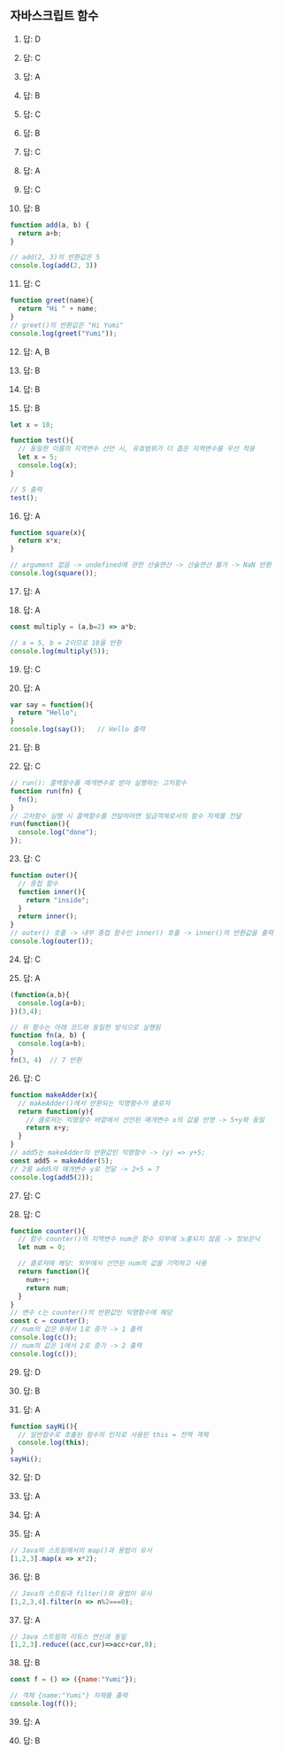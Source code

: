 ## 자바스크립트 함수

1. 답: D

2. 답: C

3. 답: A

4. 답: B

5. 답: C

6. 답: B

7. 답: C

8. 답: A

9. 답: C

10. 답: B

```javascript
function add(a, b) {
  return a+b;
}

// add(2, 3)의 반환값은 5
console.log(add(2, 3))
```

11. 답: C

```javascript
function greet(name){
  return "Hi " + name;
}
// greet()의 반환값은 "Hi Yumi"
console.log(greet("Yumi"));
```

12. 답: A, B

13. 답: B

14. 답: B

15. 답: B

```javascript
let x = 10;

function test(){
  // 동일한 이름의 지역변수 선언 시, 유효범위가 더 좁은 지역변수를 우선 적용
  let x = 5;
  console.log(x);
}

// 5 출력
test();
```

16. 답: A

```javascript
function square(x){
  return x*x; 
}

// argument 없음 -> undefined에 관한 산술연산 -> 산술연산 불가 -> NaN 반환
console.log(square());
```

17. 답: A

18. 답: A

```javascript
const multiply = (a,b=2) => a*b;

// a = 5, b = 2이므로 10을 반환
console.log(multiply(5));
```

19. 답: C

20. 답: A

```javascript
var say = function(){
  return "Hello"; 
}
console.log(say());   // Hello 출력
```

21. 답: B

22. 답: C

```javascript
// run(): 콜백함수를 매개변수로 받아 실행하는 고차함수
function run(fn) {
  fn();
}
// 고차함수 실행 시 콜백함수를 전달하려면 일급객체로서의 함수 자체를 전달
run(function(){
  console.log("done");
});
```

23. 답: C

```javascript
function outer(){
  // 중첩 함수
  function inner(){
    return "inside";
  }
  return inner();
}
// outer() 호출 -> 내부 중첩 함수인 inner() 호출 -> inner()의 반환값을 출력
console.log(outer());
```

24. 답: C

25. 답: A

```javascript
(function(a,b){
  console.log(a+b);
})(3,4);

// 위 함수는 아래 코드와 동일한 방식으로 실행됨
function fn(a, b) {
  console.log(a+b);
}
fn(3, 4)  // 7 반환
```

26. 답: C

```javascript
function makeAdder(x){
  // makeAdder()에서 반환되는 익명함수가 클로저
  return function(y){
    // 클로저는 익명함수 바깥에서 선언된 매개변수 x의 값을 반영 -> 5+y와 동일
    return x+y;
  }
}
// add5는 makeAdder의 반환값인 익명함수 -> (y) => y+5;
const add5 = makeAdder(5);
// 2를 add5의 매개변수 y로 전달 -> 2+5 = 7
console.log(add5(2)); 
```

27. 답: C

28. 답: C

```javascript
function counter(){
  // 함수 counter()의 지역변수 num은 함수 외부에 노출되지 않음 -> 정보은닉
  let num = 0;

  // 클로저에 해당: 외부에서 선언된 num의 값을 기억하고 사용
  return function(){
    num++;
    return num;
  }
}
// 변수 c는 counter()의 반환값인 익명함수에 해당
const c = counter();
// num의 값은 0에서 1로 증가 -> 1 출력
console.log(c());
// num의 값은 1에서 2로 증가 -> 2 출력
console.log(c());
```

29. 답: D

30. 답: B

31. 답: A

```javascript
function sayHi(){
  // 일반함수로 호출된 함수의 인자로 사용된 this = 전역 객체
  console.log(this);
}
sayHi(); 
```

32. 답: D

33. 답: A

34. 답: A

35. 답: A

```javascript
// Java의 스트림에서의 map()과 용법이 유사
[1,2,3].map(x => x*2);
```

36. 답: B

```javascript
// Java의 스트림과 filter()와 용법이 유사
[1,2,3,4].filter(n => n%2===0);
```

37. 답: A

```javascript
// Java 스트림의 리듀스 연산과 동일
[1,2,3].reduce((acc,cur)=>acc+cur,0);
```

38. 답: B

```javascript
const f = () => ({name:"Yumi"});

// 객체 {name:"Yumi"} 자체를 출력
console.log(f());
```

39. 답: A

40. 답: B